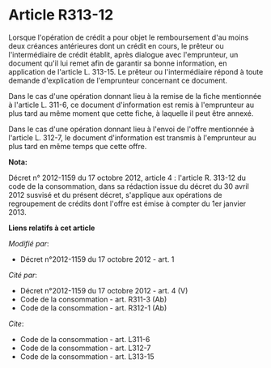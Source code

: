 # Article R313-12

Lorsque l'opération de crédit a pour objet le remboursement d'au moins deux créances antérieures dont un crédit en cours, le
prêteur ou l'intermédiaire de crédit établit, après dialogue avec l'emprunteur, un document qu'il lui remet afin de garantir
sa bonne information, en application de l'article L. 313-15. Le prêteur ou l'intermédiaire répond à toute demande
d'explication de l'emprunteur concernant ce document. 

Dans le cas d'une opération donnant lieu à la remise de la fiche mentionnée à l'article L. 311-6, ce document d'information
est remis à l'emprunteur au plus tard au même moment que cette fiche, à laquelle il peut être annexé. 

Dans le cas d'une opération donnant lieu à l'envoi de l'offre mentionnée à l'article L. 312-7, le document d'information est
transmis à l'emprunteur au plus tard en même temps que cette offre.

**Nota:**

Décret n° 2012-1159 du 17 octobre 2012, article 4 : l'article R. 313-12  du code de la consommation, dans sa rédaction issue
du décret du 30  avril 2012 susvisé et du présent décret, s'applique aux opérations de  regroupement de crédits dont l'offre
est émise à compter du 1er janvier  2013.

**Liens relatifs à cet article**

_Modifié par_:

  - Décret n°2012-1159 du 17 octobre 2012 - art. 1

_Cité par_:

  - Décret n°2012-1159 du 17 octobre 2012 - art. 4 (V)
  - Code de la consommation - art. R311-3 (Ab)
  - Code de la consommation - art. R312-1 (Ab)

_Cite_:

  - Code de la consommation - art. L311-6
  - Code de la consommation - art. L312-7
  - Code de la consommation - art. L313-15
